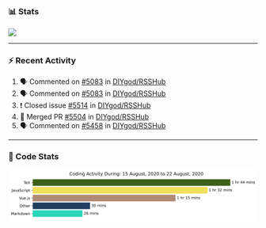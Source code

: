 ### :bar_chart: Stats

<a href="#">
  <img align="center" src="https://github-readme-stats.vercel.app/api?username=henryqw&count_private=true&show_icons=true" />
</a>
<!-- <a href="#">
  <img align="center" src="https://github-readme-stats-git-master.henryqw.vercel.app/api/top-langs/?username=HenryQW&layout=compact" />
</a> -->

---

### :zap: Recent Activity

<!--START_SECTION:activity-->

1. 🗣 Commented on [#5083](https://github.com//DIYgod/RSSHub/issues/5083) in [DIYgod/RSSHub](https://github.com//DIYgod/RSSHub)
2. 🗣 Commented on [#5083](https://github.com//DIYgod/RSSHub/issues/5083) in [DIYgod/RSSHub](https://github.com//DIYgod/RSSHub)
3. ❗️ Closed issue [#5514](https://github.com//DIYgod/RSSHub/issues/5514) in [DIYgod/RSSHub](https://github.com//DIYgod/RSSHub)
4. 🎉 Merged PR [#5504](https://github.com//DIYgod/RSSHub/pull/5504) in [DIYgod/RSSHub](https://github.com//DIYgod/RSSHub)
5. 🗣 Commented on [#5458](https://github.com//DIYgod/RSSHub/issues/5458) in [DIYgod/RSSHub](https://github.com//DIYgod/RSSHub)
<!--END_SECTION:activity-->

---

### :calendar: Code Stats

![WakaTime](https://github.com/HenryQW/HenryQW/blob/master/images/stat.svg)
